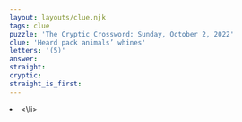 ```yaml
---
layout: layouts/clue.njk
tags: clue
puzzle: 'The Cryptic Crossword: Sunday, October 2, 2022'
clue: 'Heard pack animals’ whines'
letters: '(5)'
answer:
straight:
cryptic:
straight_is_first:
---
```

<li><\li>